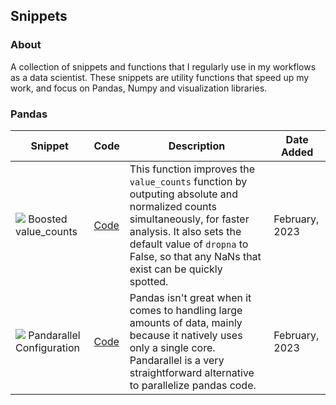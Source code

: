 ## Snippets


### About
A collection of snippets and functions that I regularly use in my workflows as a data scientist. These snippets are utility functions that speed up my work, and focus on Pandas, Numpy and visualization libraries.


### Pandas
| Snippet  | Code | Description | Date Added
| ------------- | ------------- | ------------ | ------------ |
| ![](https://img.shields.io/badge/NEW-success/?style=flat-square) Boosted value_counts | [Code](./pandas/boosted_value_counts.ipynb)| This function improves the `value_counts` function by outputing absolute and normalized counts simultaneously, for faster analysis. It also sets the default value of `dropna` to False, so that any NaNs that exist can be quickly spotted.| February, 2023|
| ![](https://img.shields.io/badge/NEW-success/?style=flat-square) Pandarallel Configuration| [Code](./pandas/pandarallel_config.ipynb)| Pandas isn't great when it comes to handling large amounts of data, mainly because it natively uses only a single core. Pandarallel is a very straightforward alternative to parallelize pandas code. | February, 2023|